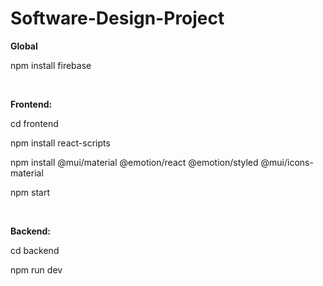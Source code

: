 # Software-Design-Project

**Global**

npm install firebase

<br>

**Frontend:**

cd frontend 

npm install react-scripts

npm install @mui/material @emotion/react @emotion/styled @mui/icons-material

npm start

<br>

**Backend:** 

cd backend

npm run dev

